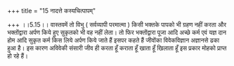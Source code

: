+++
title = "15 नादत्ते कस्यचित्पापम्"

+++
।।5.15।। वास्तवमें तो विभु ( सर्वव्यापी परमात्मा ) किसी भक्तके पापको भी
ग्रहण नहीं करता और भक्तोंद्वारा अर्पण किये हुए सुकृतको भी वह नहीं लेता।
तो फिर भक्तोंद्वारा पूजा आदि अच्छे कर्म एवं यज्ञ दान होम आदि सुकृत कर्म
किस लिये अर्पण किये जाते हैं इसपर कहते हैं जीवोंका विवेकविज्ञान अज्ञानसे
ढका हुआ है। इस कारण अविवेकी संसारी जीव ही करता हूँ कराता हूँ खाता हूँ
खिलाता हूँ इस प्रकार मोहको प्राप्त हो रहे हैं।
